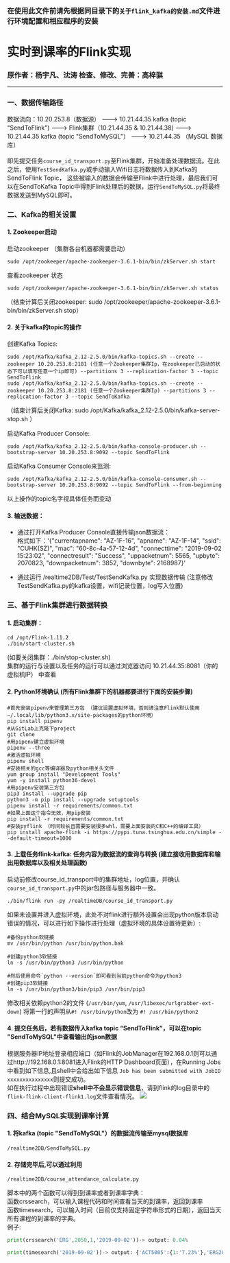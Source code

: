 ### 在使用此文件前请先根据同目录下的` 关于flink_kafka的安装.md `文件进行环境配置和相应程序的安装
# 实时到课率的Flink实现
### 原作者：杨宇凡、沈涛 检查、修改、完善：高梓骐
____
### 一、数据传输路径
数据流向：10.20.253.8（数据源） ---> 10.21.44.35 kafka (topic “SendToFlink") ---> Flink集群（10.21.44.35 & 10.21.44.38) ---> 10.21.44.35 kafka (topic "SendToMySQL"） ---> 10.21.44.35 （MySQL 数据库）
</br>  
即先提交任务`course_id_transport.py`至Flink集群，开始准备处理数据流。在此之后，使用`TestSendKafka.py`或手动输入Wifi日志将数据传入到Kafka的SendToFlink Topic，
这些被输入的数据会传输至Flink中进行处理，最后我们可以在SendToKafka Topic中得到Flink处理后的数据，运行`SendToMySQL.py`将最终数据发送到MySQL即可。

### 二、Kafka的相关设置
#### 1. Zookeeper启动

启动zookeeper （集群各台机器都需要启动）
```shell
sudo /opt/zookeeper/apache-zookeeper-3.6.1-bin/bin/zkServer.sh start 
```
查看zookeeper 状态 
``` shell
sudo /opt/zookeeper/apache-zookeeper-3.6.1-bin/bin/zkServer.sh status 
```
（结束计算后关闭zookeeper: sudo /opt/zookeeper/apache-zookeeper-3.6.1-bin/bin/zkServer.sh stop）

#### 2. 关于kafka的topic的操作  

创建Kafka Topics:  
```shell
sudo /opt/Kafka/kafka_2.12-2.5.0/bin/kafka-topics.sh --create --zookeeper 10.20.253.8:2181 (任意一个Zookeeper集群Ip，在zookeeper已启动的状态下可以填写任意一个ip即可) --partitions 3 --replication-factor 3 --topic SendToFlink
sudo /opt/Kafka/kafka_2.12-2.5.0/bin/kafka-topics.sh --create --zookeeper 10.20.253.8:2181 (任意一个Zookeeper集群Ip) --partitions 3 --replication-factor 3 --topic SendToKafka

```
（结束计算后关闭Kafka: sudo /opt/Kafka/kafka_2.12-2.5.0/bin/kafka-server-stop.sh ）

启动Kafka Producer Console: 
```shell
sudo /opt/Kafka/kafka_2.12-2.5.0/bin/kafka-console-producer.sh --bootstrap-server 10.20.253.8:9092 --topic SendToFlink 
```
启动Kafka Consumer Console来监测: 
```shell
sudo /opt/Kafka/kafka_2.12-2.5.0/bin/kafka-console-consumer.sh --bootstrap-server 10.20.253.8:9092 --topic SendToFlink --from-beginning 
```

以上操作的topic名字视具体任务而变动

#### 3. 输送数据：

*  通过打开Kafka Producer Console直接传输json数据流：  
格式如下：'{"currentapname": "AZ-1F-16", "apname": "AZ-1F-14", "ssid": "CUHK(SZ)", "mac": "60-8c-4a-57-12-4d", "connecttime": "2019-09-02 15:23:02", "connectresult": "Success", "uppacketnum": 5565, "upbyte": 2070823, "downpacketnum": 3852, "downbyte": 2168987}'  

*  通过运行 /realtime2DB/Test/TestSendKafka.py 实现数据传输 (注意修改TestSendKafka.py的kafka设置，wifi记录位置，log写入位置)




### 三、基于Flink集群进行数据转换
#### 1. 启动集群：
```shell
cd /opt/Flink-1.11.2
./bin/start-cluster.sh
```
(如要关闭集群：./bin/stop-cluster.sh)  
集群的运行与设置以及任务的运行可以通过浏览器访问 10.21.44.35:8081（你的虚拟机IP） 中查看  

#### 2. Python环境确认 (所有Flink集群下的机器都要进行下面的安装步骤)
``` shell
#首先安装pipenv来管理第三方包 （建议设置虚拟环境，否则请注意Flink默认使用~/.local/lib/python3.x/site-packages的python环境）
pip install pipenv
#从GitLab上克隆下project
git clone 
#用pipenv建立虚拟环境
pipenv --three
#激活虚拟环境
pipenv shell
#安装相关的gcc等编译器及python相关头文件
yum group install "Development Tools"
yum -y install python36-devel
#用pipenv安装第三方包
pip3 install --upgrade pip  
python3 -m pip install --upgrade setuptools  
pipenv install -r requirements/common.txt
#如果上面这个指令无效，用pip安装
pip install -r requirements/common.txt
#安装pyflink （时间较长且需要安装很多whl，需要上面安装的C和C++的编译工具）
pip install apache-flink -i https://pypi.tuna.tsinghua.edu.cn/simple --default-timeout=1000
```


#### 3. 上载任务flink-kafka: 任务内容为数据流的查询与转换 (建立接收用数据库和输出用数据库以及相关处理函数)

启动前修改course_id_transport中的集群地址，log位置，并确认`course_id_transport.py`中的jar包路径与服务器中一致。
```shell
./bin/flink run -py /realtimeDB/course_id_transport.py
```

如果未设置并进入虚拟环境，此处不对flink进行额外设置会出现python版本启动错误的情况，可以进行如下操作进行处理（虚拟环境的具体设置待更新）:
```shell
#备份python软链接
mv /usr/bin/python /usr/bin/python.bak

#创建python3软链接
ln -s /usr/bin/python3 /usr/bin/python

#然后使用命令`python --version`即可看到当前python命令为python3  
#创建pip3软链接
ln -s /usr/bin/python3/bin/pip3 /usr/bin/pip3  
```
修改相关依赖python2的文件 (`/usr/bin/yum`, `/usr/libexec/urlgrabber-ext-down`)
将第一行的声明从`#! /usr/bin/python`改为 `#! /usr/bin/python2`


#### 4. 提交任务后，若有数据传入kafka topic “SendToFlink"，可以在topic "SendToMySQL"中查看输出的json数据
根据服务器IP地址登录相应端口（如Flink的JobManager在192.168.0.1则可以通过http://192.168.0.1:8081进入Flink的HTTP Dashboard页面），在Running Jobs中看到如下信息,且shell中会给出如下信息
`Job has been submitted with JobID xxxxxxxxxxxxxxx`则提交成功。   
如在执行过程中出现错误**shell中不会显示错误信息**，请到flink的log目录中的`flink-flink-client-flink1.log`文件查看情况。
![](./img/4.png)

### 四、结合MySQL实现到课率计算
#### 1. 将kafka (topic "SendToMySQL"）的数据流传输至mysql数据库
```shell
/realtime2DB/SendToMySQL.py
```

#### 2. 存储完毕后,可以通过利用
```shell
/realtime2DB/course_attendance_calculate.py
```
脚本中的两个函数可以得到到课率或者到课率字典：  
函数crssearch，可以输入课程代码和时间查看当天的到课率，返回到课率  
函数timesearch，可以输入时间（目前仅支持固定字符串形式的日期），返回当天所有课程的到课率的字典。  
例子:  
```python
print(crssearch('ERG',2050,1,'2019-09-02'))-> output: 0.04%

```
```python
print(timesearch('2019-09-02'))-> output: {'ACT5005':{1:'7.23%'},'ERG2050‘: {1:'3.57%'}, 'TRA5201': {1: '5.88%'}}

```
